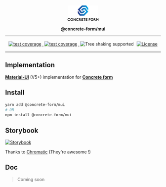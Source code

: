 <p align="center">
  <a href="https://github.com/concrete-form/concrete-form">
    <img alt="Concrete Form" src="https://raw.githubusercontent.com/concrete-form/concrete-form/master/doc/logo.png" width="100" />
  </a>
</p>

<p align="center">
  <strong>@concrete-form/mui</strong>
</p>

---

<div align="center">
  <a href="https://ci.appveyor.com/project/kegi/mui/history">
    <img alt="test coverage" style="margin:3px"
    src="https://img.shields.io/appveyor/build/kegi/mui?style=flat-square" />
  </a>
  <a href="https://coveralls.io/github/concrete-form/mui">
    <img alt="test coverage" style="margin:3px"
    src="https://img.shields.io/coveralls/github/concrete-form/mui?style=flat-square" />
  </a>
<img alt="Tree shaking supported"src="https://img.shields.io/badge/Tree%20shaking-supported-success?style=flat-square" style="margin:3px" />
  <a href="https://www.npmjs.com/package/@concrete-form/mui">
    <img alt="License" style="margin:3px" 
    src="https://img.shields.io/npm/l/@concrete-form/mui?color=%23007ec6&style=flat-square" />
  </a>
</div>

---

## Implementation

[**Material-UI**](https://mui.com/) (V5+) implementation for [**Concrete form**](https://github.com/concrete-form/concrete-form)

## Install

```bash
yarn add @concrete-form/mui
# OR
npm install @concrete-form/mui
```
## Storybook
[![Storybook](https://img.shields.io/badge/Storybook-%23E06A8C?style=flat-square&logo=storybook&labelColor=%23ececec)](https://6193c82ff0559c003a4fdcba-sbegroelnw.chromatic.com)

Thanks to [Chromatic](https://www.chromatic.com/) (They're awesome !)

## Doc
> Coming soon